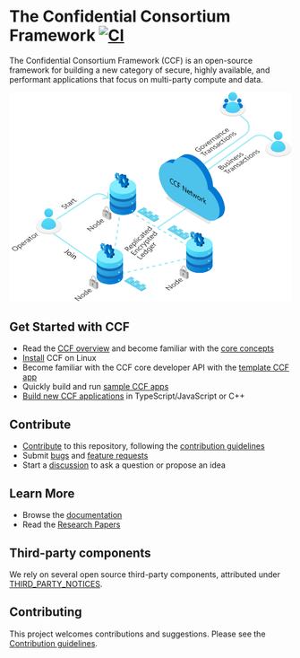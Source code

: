# The Confidential Consortium Framework [![CI](https://github.com/microsoft/CCF/actions/workflows/ci.yml/badge.svg)](https://github.com/microsoft/CCF/actions/workflows/ci.yml)

The Confidential Consortium Framework (CCF) is an open-source framework for building a new category of secure, highly available, and performant applications that focus on multi-party compute and data.</p>

<p align="center">
<img alt="ccf" src="doc/_static/ccf_overview.png" width="700">
</p>

## Get Started with CCF

- Read the [CCF overview](https://microsoft.github.io/CCF/main/overview/index.html) and become familiar with the [core concepts](https://microsoft.github.io/CCF/main/overview/what_is_ccf.html)
- [Install](https://microsoft.github.io/CCF/main/build_apps/install_bin.html) CCF on Linux
- Become familiar with the CCF core developer API with the [template CCF app](https://github.com/microsoft/ccf-app-template)
- Quickly build and run [sample CCF apps](https://github.com/microsoft/ccf-app-samples)
- [Build new CCF applications](https://microsoft.github.io/CCF/main/build_apps/index.html) in TypeScript/JavaScript or C++

## Contribute

- [Contribute](https://microsoft.github.io/CCF/main/contribute) to this repository, following the [contribution guidelines](.github/CONTRIBUTING.md)
- Submit [bugs](https://github.com/microsoft/CCF/issues/new?assignees=&labels=bug&template=bug_report.md&title=) and [feature requests](https://github.com/microsoft/CCF/issues/new?assignees=&labels=enhancement&template=feature_request.md&title=)
- Start a [discussion](https://github.com/microsoft/CCF/discussions/new) to ask a question or propose an idea

## Learn More

- Browse the [documentation](https://microsoft.github.io/CCF/)
- Read the [Research Papers](https://microsoft.github.io/CCF/main/research)

## Third-party components

We rely on several open source third-party components, attributed under [THIRD_PARTY_NOTICES](THIRD_PARTY_NOTICES.txt).

## Contributing

This project welcomes contributions and suggestions. Please see the [Contribution guidelines](.github/CONTRIBUTING.md).

